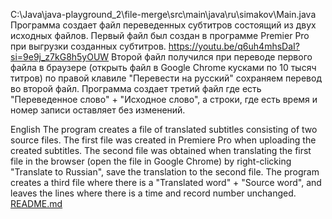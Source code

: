 C:\Java\java-playground_2\file-merge\src\main\java\ru\simakov\Main.java
Программа создает файл переведенных субтитров состоящий из двух исходных файлов. Первый файл был создан в программе Premier Pro при выгрузки созданных субтитров. https://youtu.be/q6uh4mhsDaI?si=9e9j_z7kG8h5yOUW Второй файл получился при переводе первого файла в браузере (открыть файл в Google Chrome кусками по 10 тысяч титров) по правой клавиле "Перевести на русский" сохраняем перевод во второй файл. Программа создает третий файл где есть "Переведенное слово" + "Исходное слово", а строки, где есть время и номер записи оставляет без изменений.

English The program creates a file of translated subtitles consisting of two source files. The first file was created in Premiere Pro when uploading the created subtitles. The second file was obtained when translating the first file in the browser (open the file in Google Chrome) by right-clicking "Translate to Russian", save the translation to the second file. The program creates a third file where there is a "Translated word" + "Source word", and leaves the lines where there is a time and record number unchanged.
[README.md](README.md)
